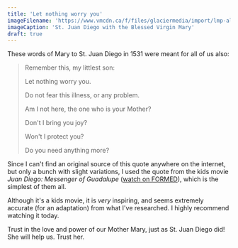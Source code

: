 ```yaml
---
title: 'Let nothing worry you'
imageFilename: 'https://www.vmcdn.ca/f/files/glaciermedia/import/lmp-all/1314761-john-paul-ii-pope-canonization-of-juan-diego.jpg;w=960'
imageCaption: 'St. Juan Diego with the Blessed Virgin Mary'
draft: true
---
```


These words of Mary to St. Juan Diego in 1531 were meant for all of us also:

> Remember this, my littlest son:
>
> Let nothing worry you.
>
> Do not fear this illness, or any problem.
>
> Am I not here, the one who is your Mother?
>
> Don't I bring you joy?
>
> Won't I protect you?
>
> Do you need anything more?

Since I can't find an original source of this quote anywhere on the internet, but only a bunch with slight variations, I used the quote from the kids movie *Juan Diego: Messenger of Guadalupe* ([watch on FORMED](https://watch.formed.org/the-saints-and-heroes-collection/season:1/videos/juan-diego-messenger-of-guadalupe)), which is the simplest of them all.

Although it's a kids movie, it is *very* inspiring, and seems extremely accurate (for an adaptation) from what I've researched. I highly recommend watching it today.

Trust in the love and power of our Mother Mary, just as St. Juan Diego did! She will help us. Trust her.

